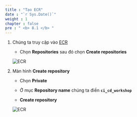 ```yaml
---
title : "Tạo ECR"
date : "`r Sys.Date()`"
weight : 1
chapter : false
pre : " <b> 8.1 </b> "
---
```

 
1. Chúng ta truy cập vào [ECR](https://ap-southeast-1.console.aws.amazon.com/ecr/private-registry/repositories?region=ap-southeast-1)

    - Chọn **Repositories** sau đó chọn **Create repositories**

    ![ECR](/aws-fcj-workshop-001/8-ECR/1.png)

2. Màn hình **Create repository**

    - Chọn **Private**

    - Ở mục **Repository name** chúng ta điền **```ci_cd_workshop```**

    - **Create repository**

    ![ECR](/aws-fcj-workshop-001/8-ECR/2.png)


